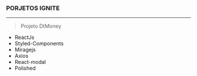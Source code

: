 ###  PORJETOS IGNITE
---

> Projeto DtMoney

- ReactJs
- Styled-Components
- Miragejs
- Axios
- React-modal
- Polished 
